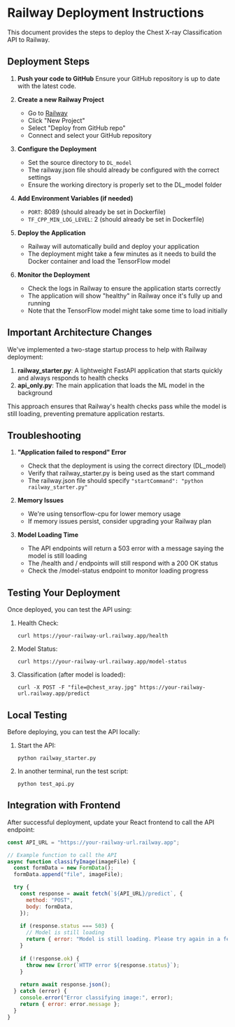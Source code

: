 # Railway Deployment Instructions

This document provides the steps to deploy the Chest X-ray Classification API to Railway.

## Deployment Steps

1. **Push your code to GitHub**
   Ensure your GitHub repository is up to date with the latest code.

2. **Create a new Railway Project**
   - Go to [Railway](https://railway.app/)
   - Click "New Project" 
   - Select "Deploy from GitHub repo"
   - Connect and select your GitHub repository

3. **Configure the Deployment**
   - Set the source directory to `DL_model`
   - The railway.json file should already be configured with the correct settings
   - Ensure the working directory is properly set to the DL_model folder

4. **Add Environment Variables (if needed)**
   - `PORT`: 8089 (should already be set in Dockerfile)
   - `TF_CPP_MIN_LOG_LEVEL`: 2 (should already be set in Dockerfile)

5. **Deploy the Application**
   - Railway will automatically build and deploy your application
   - The deployment might take a few minutes as it needs to build the Docker container and load the TensorFlow model

6. **Monitor the Deployment**
   - Check the logs in Railway to ensure the application starts correctly
   - The application will show "healthy" in Railway once it's fully up and running
   - Note that the TensorFlow model might take some time to load initially

## Important Architecture Changes

We've implemented a two-stage startup process to help with Railway deployment:

1. **railway_starter.py**: A lightweight FastAPI application that starts quickly and always responds to health checks
2. **api_only.py**: The main application that loads the ML model in the background

This approach ensures that Railway's health checks pass while the model is still loading, preventing premature application restarts.

## Troubleshooting

1. **"Application failed to respond" Error**
   - Check that the deployment is using the correct directory (DL_model)
   - Verify that railway_starter.py is being used as the start command
   - The railway.json file should specify `"startCommand": "python railway_starter.py"`

2. **Memory Issues**
   - We're using tensorflow-cpu for lower memory usage
   - If memory issues persist, consider upgrading your Railway plan

3. **Model Loading Time**
   - The API endpoints will return a 503 error with a message saying the model is still loading
   - The /health and / endpoints will still respond with a 200 OK status
   - Check the /model-status endpoint to monitor loading progress

## Testing Your Deployment

Once deployed, you can test the API using:

1. Health Check:
   ```
   curl https://your-railway-url.railway.app/health
   ```

2. Model Status:
   ```
   curl https://your-railway-url.railway.app/model-status
   ```

3. Classification (after model is loaded):
   ```
   curl -X POST -F "file=@chest_xray.jpg" https://your-railway-url.railway.app/predict
   ```

## Local Testing

Before deploying, you can test the API locally:

1. Start the API:
   ```
   python railway_starter.py
   ```

2. In another terminal, run the test script:
   ```
   python test_api.py
   ```

## Integration with Frontend

After successful deployment, update your React frontend to call the API endpoint:

```javascript
const API_URL = "https://your-railway-url.railway.app";

// Example function to call the API
async function classifyImage(imageFile) {
  const formData = new FormData();
  formData.append("file", imageFile);

  try {
    const response = await fetch(`${API_URL}/predict`, {
      method: "POST",
      body: formData,
    });
    
    if (response.status === 503) {
      // Model is still loading
      return { error: "Model is still loading. Please try again in a few moments." };
    }
    
    if (!response.ok) {
      throw new Error(`HTTP error ${response.status}`);
    }
    
    return await response.json();
  } catch (error) {
    console.error("Error classifying image:", error);
    return { error: error.message };
  }
}
``` 
